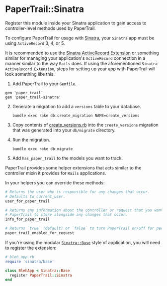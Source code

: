 # PaperTrail::Sinatra

Register this module inside your Sinatra application to gain access to
controller-level methods used by PaperTrail.

To configure PaperTrail for usage with [Sinatra][1], your `Sinatra` app must be
using `ActiveRecord` 3, 4, or 5.

It is recommended to use the
[Sinatra ActiveRecord Extension][2] or something similar for managing your
application's `ActiveRecord` connection in a manner similar to the way `Rails`
does. If using the aforementioned `Sinatra ActiveRecord Extension`, steps for
setting up your app with PaperTrail will look something like this:

1. Add PaperTrail to your `Gemfile`.

```
gem 'paper_trail'
gem 'paper_trail-sinatra'
```

2. Generate a migration to add a `versions` table to your database.

    `bundle exec rake db:create_migration NAME=create_versions`

3. Copy contents of [create_versions.rb][3]
into the `create_versions` migration that was generated into your `db/migrate` directory.

4. Run the migration.

    `bundle exec rake db:migrate`

5. Add `has_paper_trail` to the models you want to track.

PaperTrail provides some helper extensions that acts similar to the controller mixin
it provides for `Rails` applications.

In your helpers you can override these methods:

```ruby
# Returns the user who is responsible for any changes that occur.
# Defaults to current_user.
user_for_paper_trail

# Returns any information about the controller or request that you want
# PaperTrail to store alongside any changes that occur.
info_for_paper_trail

# Returns `true` (default) or `false` to turn PaperTrail on/off for per request.
paper_trail_enabled_for_request
```

If you're using the modular [`Sinatra::Base`][4] style of application, you will
need to register the extension:

```ruby
# bleh_app.rb
require 'sinatra/base'

class BlehApp < Sinatra::Base
  register PaperTrail::Sinatra
end
```

[1]: http://www.sinatrarb.com
[2]: https://github.com/janko-m/sinatra-activerecord
[3]: https://raw.github.com/airblade/paper_trail/master/lib/generators/paper_trail/templates/create_versions.rb
[4]: http://www.sinatrarb.com/intro.html#Modular%20vs.%20Classic%20Style
